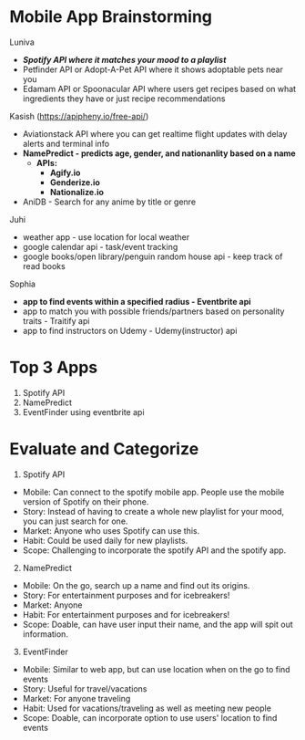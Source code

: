 # Mobile App Brainstorming
Luniva
* ***Spotify API where it matches your mood to a playlist***
* Petfinder API or Adopt-A-Pet API where it shows adoptable pets near you
* Edamam API or Spoonacular API where users get recipes based on what ingredients they have or just recipe recommendations


Kasish (https://apipheny.io/free-api/)
* Aviationstack API where you can get realtime flight updates with delay alerts and terminal info
* **NamePredict - predicts age, gender, and nationanlity based on a name**
    * **APIs:**
        * **Agify.io**
        * **Genderize.io**
        * **Nationalize.io**
* AniDB - Search for any anime by title or genre

Juhi
* weather app - use location for local weather
* google calendar api - task/event tracking
* google books/open library/penguin random house api - keep track of read books

Sophia
* **app to find events within a specified radius - Eventbrite api**
* app to match you with possible friends/partners based on personality traits - Traitify api
* app to find instructors on Udemy - Udemy(instructor) api


# Top 3 Apps

1. Spotify API
2. NamePredict
3. EventFinder using eventbrite api

# Evaluate and Categorize

1. Spotify API
* Mobile: Can connect to the spotify mobile app. People use the mobile version of Spotify on their phone.
* Story: Instead of having to create a whole new playlist for your mood,  you can just search for one.
* Market: Anyone who uses Spotify can use this.
* Habit: Could be used daily for new playlists.
* Scope: Challenging to incorporate the spotify API and the spotify app. 

2. NamePredict
* Mobile: On the go, search up a name and find out its origins.
* Story: For entertainment purposes and for icebreakers!
* Market: Anyone
* Habit: For entertainment purposes and for icebreakers!
* Scope: Doable, can have user input their name, and the app will spit out information. 

3. EventFinder
* Mobile: Similar to web app, but can use location when on the go to find events
* Story: Useful for travel/vacations
* Market: For anyone traveling 
* Habit: Used for vacations/traveling as well as meeting new people
* Scope: Doable, can incorporate option to use users' location to find events
